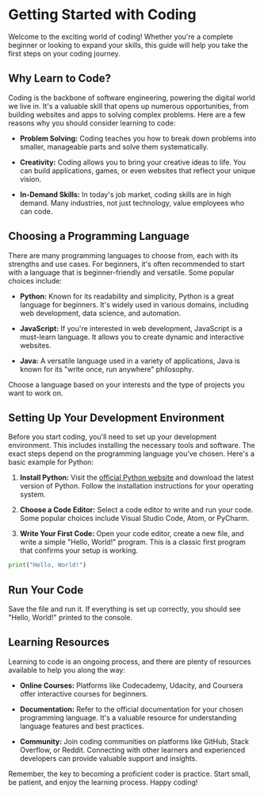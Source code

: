 # Getting Started with Coding

Welcome to the exciting world of coding! Whether you're a complete beginner or looking to expand your skills, this guide will help you take the first steps on your coding journey.

## Why Learn to Code?

Coding is the backbone of software engineering, powering the digital world we live in. It's a valuable skill that opens up numerous opportunities, from building websites and apps to solving complex problems. Here are a few reasons why you should consider learning to code:

- **Problem Solving:** Coding teaches you how to break down problems into smaller, manageable parts and solve them systematically.

- **Creativity:** Coding allows you to bring your creative ideas to life. You can build applications, games, or even websites that reflect your unique vision.

- **In-Demand Skills:** In today's job market, coding skills are in high demand. Many industries, not just technology, value employees who can code.

## Choosing a Programming Language

There are many programming languages to choose from, each with its strengths and use cases. For beginners, it's often recommended to start with a language that is beginner-friendly and versatile. Some popular choices include:

- **Python:** Known for its readability and simplicity, Python is a great language for beginners. It's widely used in various domains, including web development, data science, and automation.

- **JavaScript:** If you're interested in web development, JavaScript is a must-learn language. It allows you to create dynamic and interactive websites.

- **Java:** A versatile language used in a variety of applications, Java is known for its "write once, run anywhere" philosophy.

Choose a language based on your interests and the type of projects you want to work on.

## Setting Up Your Development Environment

Before you start coding, you'll need to set up your development environment. This includes installing the necessary tools and software. The exact steps depend on the programming language you've chosen. Here's a basic example for Python:

1. **Install Python:** Visit the [official Python website](https://www.python.org/) and download the latest version of Python. Follow the installation instructions for your operating system.

2. **Choose a Code Editor:** Select a code editor to write and run your code. Some popular choices include Visual Studio Code, Atom, or PyCharm.

3. **Write Your First Code:** Open your code editor, create a new file, and write a simple "Hello, World!" program. This is a classic first program that confirms your setup is working.

```python
print("Hello, World!")

```
## Run Your Code

Save the file and run it. If everything is set up correctly, you should see "Hello, World!" printed to the console.

## Learning Resources

Learning to code is an ongoing process, and there are plenty of resources available to help you along the way:

- **Online Courses:** Platforms like Codecademy, Udacity, and Coursera offer interactive courses for beginners.

- **Documentation:** Refer to the official documentation for your chosen programming language. It's a valuable resource for understanding language features and best practices.

- **Community:** Join coding communities on platforms like GitHub, Stack Overflow, or Reddit. Connecting with other learners and experienced developers can provide valuable support and insights.

Remember, the key to becoming a proficient coder is practice. Start small, be patient, and enjoy the learning process. Happy coding!
